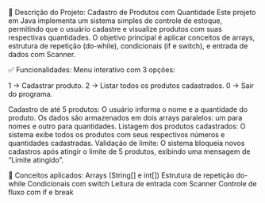 📝 Descrição do Projeto: Cadastro de Produtos com Quantidade
Este projeto em Java implementa um sistema simples de controle de estoque, permitindo que o usuário cadastre e visualize produtos com suas respectivas quantidades. O objetivo principal é aplicar conceitos de arrays, estrutura de repetição (do-while), condicionais (if e switch), e entrada de dados com Scanner.

✅ Funcionalidades:
Menu interativo com 3 opções:

1 → Cadastrar produto.
2 → Listar todos os produtos cadastrados.
0 → Sair do programa.

Cadastro de até 5 produtos:
O usuário informa o nome e a quantidade do produto.
Os dados são armazenados em dois arrays paralelos: um para nomes e outro para quantidades.
Listagem dos produtos cadastrados:
O sistema exibe todos os produtos com seus respectivos números e quantidades cadastradas.
Validação de limite:
O sistema bloqueia novos cadastros após atingir o limite de 5 produtos, exibindo uma mensagem de “Limite atingido”.

🧠 Conceitos aplicados:
Arrays (String[] e int[])
Estrutura de repetição do-while
Condicionais com switch
Leitura de entrada com Scanner
Controle de fluxo com if e break
